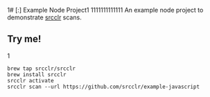 1# [:] Example Node Project1
1111111111111
An example node project to demonstrate [srcclr](https://www.srcclr.com) scans.

## Try me!
1
```
brew tap srcclr/srcclr
brew install srcclr
srcclr activate
srcclr scan --url https://github.com/srcclr/example-javascript
```
